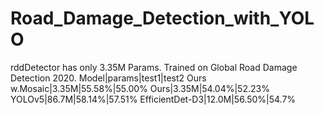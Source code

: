 # Road_Damage_Detection_with_YOLO

rddDetector has only 3.35M Params.
Trained on Global Road Damage Detection 2020.
Model|params|test1|test2
Ours w.Mosaic|3.35M|55.58%|55.00%
Ours|3.35M|54.04%|52.23%
YOLOv5|86.7M|58.14%|57.51%
EfficientDet-D3|12.0M|56.50%|54.7%
